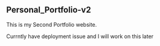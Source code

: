 ﻿## Personal_Portfolio-v2

This is my Second Portfolio website.

Currntly have deployment issue and I will work on this later
